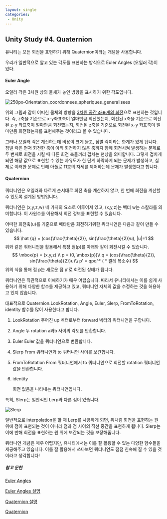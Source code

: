 ```yaml
---
layout: single
categories:
 - Unity
---
```


## Unity Study \#4. Quaternion



유니티는 모든 회전을 표현하기 위해 Quaternion이라는 개념을 사용합니다.

우리가 일반적으로 알고 있는 각도를 표현하는 방식으로 Euler Angles (오일러 각)이 있다.

#### Euler Angle

오일러 각은 3차원 상의 물체가 놓인 방향을 표시하기 위한 각도입니다. 

![250px-Orientation_coordonnees_spheriques_generalisees](https://user-images.githubusercontent.com/28036481/113983976-8b4bb900-9885-11eb-98ab-4de0f7100450.png)

위의 그림과 같이 어떠한 물체의 방향을 <u>3차원 공간 좌표계의 회전</u>으로 표현하는 것입니다. 즉, z축을 기준으로 x-y좌표축이 얼마만큼 회전했는지, 회전된 x축을 기준으로 회전된 z-y 좌표축이 얼마만큼 회전했는지, 회전된 z축을 기준으로 회전된 x-y 좌표축이 얼마만큼 회전했는지를 표현해주는 것이라고 볼 수 있습니다.

그러나 오일러 각은 계산하는데 비용이 크게 들고, 짐벌 락이라는 한계가 있게 됩니다. 짐벌 락은 먼저 회전한 축이 아직 회전하지 않은 축까지 함께 회전시켜 발생하는 문제로 두 번째로 회전을 시킬 때 다른 회전 축들끼리 겹치는 현상을 의미합니다. 그렇게 겹치게 되면 해당 값으로 표현할 수 있는 자유도가 한 단계 하락하게 되는 문제가 발생하고, 실제로 이러한 문제로 인해 아폴로 11호의 자세를 제어하는데 문제가 발생했다고 합니다.

#### Quaternion

쿼터니언은 오일러와 다르게 순서대로 회전 축을 계산하지 않고, 한 번에 회전을 계산할 수 있도록 설계된 방법입니다. 

쿼터니언은 (x,y,z,w) 네 가지의 요소로 이루어져 있고, (x,y,z)는 벡터 w는 스칼라를 의미합니다. 이 사원수를 이용해서 회전 정보를 표현할 수 있습니다.

 어떠한 회전축(u)를 기준으로 쎄타만큼 회전하기위한 쿼터니언은 다음과 같이 만들 수 있습니다.
$$
\hat {q} = (cos{\frac{\theta}{2}}, sin{\frac{\theta}{2}}u),		|u|=1
$$
위와 같은 쿼터니언을 활용해서 특정 점(p)를 아래와 같이 회전시킬 수 있습니다. 
$$
\mbox{p} = (x,y,z) \\
p = (0, \mbox{p})\\
q = (cos{\frac{\theta}{2}}, sin{\frac{\theta}{2}}u)\\
p' = qpq^* ( * 켤레 복소수)
$$
위의 식을 통해 점 p는 새로운 점 p'로 회전된 상태가 됩니다. 

쿼터니언은 직관적으로 이해하기가 매우 어렵습니다. 따라서 유니티에서는 이를 쉽게 사용하기 위해 다양한 함수를 제공하고 있고, 쿼터니언 자체의 값을 수정하는 것을 허용하고 있지 않습니다. 

대표적으로 Quaternion.LookRotation, Angle, Euler, Slerp, FromToRotation, identity 함수를 많이 사용한다고 합니다.

1. LookRotation
   주어진 up 벡터로부터 forward 벡터의 쿼터니언을 구합니다.

2. Angle
   두 rotation a와b 사이의 각도를 반환합니다.

3. Euler
   Euler 값을 쿼터니언으로 변환합니다.

4. Slerp
   From 쿼터니언과 to 쿼터니언 사이를 보간합니다.

5. FromToRotation
   From 쿼터니언에서 to 쿼터니언으로 회전할 rotation 쿼터니언 값을 반환합니다.

6. identity

   회전 없음을 나타내는 쿼터니언입니다.



특히, Slerp는 일반적인 Lerp와 다른 점이 있습니다. 

![Slerp](https://user-images.githubusercontent.com/28036481/113990966-f6e55480-988c-11eb-815f-726bd25cc9df.PNG)

일반적으로 interpolation을 할 때 Lerp를 사용하게 되면, 위처럼 회전을 표현하는 원 위에 점이 표현되는 것이 아니라 점과 점 사이의 직선 중간을 표현하게 됩니다. Slerp는 이에 반해 회전을 표현하는 원 위에 보간되는 것을 보장해줍니다.

쿼터니언 개념은 매우 어렵지만, 유니티에서는 이를 잘 활용할 수 있는 다양한 함수들을 제공해주고 있습니다. 이를 잘 활용해서 쓰다보면 쿼터니언도 점점 친숙해 질 수 있을 것이라고 생각합니다!



##### 참고 문헌

[Euler Angles](https://ko.wikipedia.org/wiki/%EC%98%A4%EC%9D%BC%EB%9F%AC_%EA%B0%81)

[Euler Angles 설명](https://m.blog.naver.com/PostView.nhn?blogId=dj3630&logNo=221447943453&proxyReferer=https:%2F%2Fwww.google.com%2F)

[Quaternion 설명](https://www.youtube.com/watch?v=_nJLDmue0h4)

[ Quaternion](https://docs.unity3d.com/kr/530/ScriptReference/Quaternion.html)

